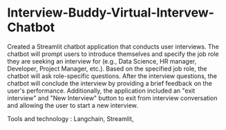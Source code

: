 # Interview-Buddy-Virtual-Intervew-Chatbot
Created a Streamlit chatbot application that conducts user interviews. The chatbot will prompt users to introduce themselves and specify the job role they are seeking an interview for (e.g., Data Science, HR manager, Developer, Project Manager, etc.). Based on the specified job role, the chatbot will ask role-specific questions. After the interview questions, the chatbot will conclude the interview by providing a brief feedback on the user's performance. Additionally, the application included an "exit interview" and "New Interview" button to exit from interview conversation and allowing the user to start a new interview.

Tools and technology : Langchain, Streamlit,

